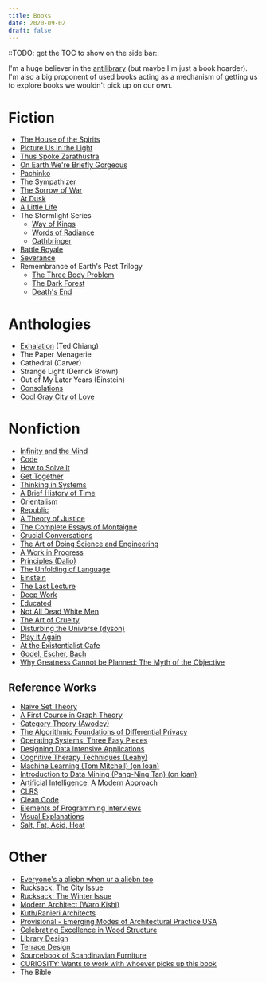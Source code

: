 ```yaml
---
title: Books
date: 2020-09-02
draft: false
---
```

::TODO: get the TOC to show on the side bar::

I'm a huge believer in the [antilibrary](https://fs.blog/2013/06/the-antilibrary/) (but maybe I'm just a book hoarder).
I'm also a big proponent of used books acting as a mechanism of getting us to explore books we wouldn't pick up on our own.

# Fiction
- [The House of the Spirits](https://www.amazon.com/House-Spirits-Novel-Isabel-Allende/dp/1501117017)
- [Picture Us in the Light](https://www.amazon.com/Picture-Light-Kelly-Loy-Gilbert/dp/1484734114/ref=sr_1_1?dchild=1&keywords=picture+us+in+the+light&qid=1599259028&s=books&sr=1-1)
- [Thus Spoke Zarathustra](https://www.amazon.com/Thus-Spoke-Zarathustra-Everyone-Classics/dp/0140441182/ref=sr_1_3?crid=1OXWU71Q3XR0J&dchild=1&keywords=thus+spoke+zarathustra&qid=1599259382&s=books&sprefix=thus+spoke+%2Cstripbooks%2C206&sr=1-3)
- [On Earth We're Briefly Gorgeous](https://www.amazon.com/Earth-Were-Briefly-Gorgeous-Novel/dp/0525562028/ref=sr_1_1?crid=3NX7Q0B5HCD0G&dchild=1&keywords=on+earth+we%27re+briefly+gorgeous&qid=1599259402&s=books&sprefix=on+earth+we%27re+briefly%2Cstripbooks%2C200&sr=1-1)
- [Pachinko](https://www.amazon.com/Pachinko-National-Book-Award-Finalist/dp/1455563927/ref=sr_1_1?crid=17J677VR9O2OY&dchild=1&keywords=pachinko&qid=1599259412&s=books&sprefix=pachinko%2Cstripbooks%2C215&sr=1-1)
- [The Sympathizer](https://www.amazon.com/Sympathizer-Novel-Pulitzer-Prize-Fiction/dp/0802124941/ref=sr_1_1?crid=2I3KH2WGK58YZ&dchild=1&keywords=the+sympathizer+by+viet+thanh+nguyen+paperback&qid=1599259421&s=books&sprefix=the+sympathizer%2Cstripbooks%2C215&sr=1-1)
- [The Sorrow of War](https://www.amazon.com/Sorrow-War-Novel-North-Vietnam/dp/1573225436/ref=sr_1_1?dchild=1&keywords=the+sorrow+of+war&qid=1599259432&s=books&sr=1-1)
- [At Dusk](https://www.amazon.com/At-Dusk-Hwang-Sok-yong/dp/1947534661/ref=sr_1_1?dchild=1&keywords=at+dusk&qid=1599259439&s=books&sr=1-1)
- [A Little Life](https://www.amazon.com/Little-Life-Novel-Hanya-Yanagihara-ebook/dp/B00N6PCZO0/ref=sr_1_1?dchild=1&keywords=a+little+life&qid=1599259454&s=books&sr=1-1)
- The Stormlight Series
  - [Way of Kings](https://www.amazon.com/The-Way-of-Kings-audiobook/dp/B0041JKFJW/ref=sr_1_2?dchild=1&keywords=way+of+kings&qid=1599259462&s=books&sr=1-2)
  - [Words of Radiance](https://www.amazon.com/Words-of-Radiance-audiobook/dp/B00HWDEFMW/ref=sr_1_1?dchild=1&keywords=words+of+radiance&qid=1599259478&s=books&sr=1-1)
  - [Oathbringer](https://www.amazon.com/Oathbringer-Brandon-Sanderson-audiobook/dp/B071V7W5S1/ref=sr_1_1?dchild=1&keywords=oathbringer&qid=1599259496&s=books&sr=1-1)
- [Battle Royale](https://www.amazon.com/Battle-Royale-Novel-Koushun-Takami/dp/1421527723/ref=sr_1_5?keywords=battle+royale&qid=1599259512&sr=8-5)
- [Severance](https://www.amazon.com/Severance-Novel-Ling-Ma/dp/1250214998/ref=sr_1_1?dchild=1&keywords=severance&qid=1599259528&sr=8-1)
- Remembrance of Earth's Past Trilogy
  - [The Three Body Problem](https://www.amazon.com/Three-Body-Problem-Cixin-Liu/dp/0765382032/ref=sr_1_1?dchild=1&keywords=three+body+problem&qid=1599259537&sr=8-1)
  - [The Dark Forest](https://www.amazon.com/Dark-Forest-Remembrance-Earths-Past/dp/0765386690/ref=sr_1_1?dchild=1&keywords=the+dark+forest&qid=1599259546&sr=8-1)
  - [Death's End](https://www.amazon.com/Deaths-End-Remembrance-Earths-Past/dp/0765386631/ref=pd_bxgy_img_2/132-7788688-1435025?_encoding=UTF8&pd_rd_i=0765386631&pd_rd_r=b9dd9f81-e295-432f-a071-da73058cea48&pd_rd_w=gMA6w&pd_rd_wg=W3jVu&pf_rd_p=ce6c479b-ef53-49a6-845b-bbbf35c28dd3&pf_rd_r=QHD0NMME8FC0XVRZZCXH&psc=1&refRID=QHD0NMME8FC0XVRZZCXH)

# Anthologies
- [Exhalation]() (Ted Chiang)
- The Paper Menagerie
- Cathedral (Carver)
- Strange Light (Derrick Brown)
- Out of My Later Years (Einstein)
- [Consolations]()
- [Cool Gray City of Love]()

# Nonfiction
- [Infinity and the Mind]()
- [Code]()
- [How to Solve It]()
- [Get Together]()
- [Thinking in Systems]()
- [A Brief History of Time]()
- [Orientalism]()
- [Republic]()
- [A Theory of Justice]()
- [The Complete Essays of Montaigne]()
- [Crucial Conversations]()
- [The Art of Doing Science and Engineering]()
- [A Work in Progress]()
- [Principles (Dalio)]()
- [The Unfolding of Language]()
- [Einstein]()
- [The Last Lecture]()
- [Deep Work]()
- [Educated]()
- [Not All Dead White Men]()
- [The Art of Cruelty]()
- [Disturbing the Universe (dyson)]()
- [Play it Again]()
- [At the Existentialist Cafe]()
- [Godel, Escher, Bach]()
- [Why Greatness Cannot be Planned: The Myth of the Objective]()

## Reference Works
- [Naive Set Theory]()
- [A First Course in Graph Theory]()
- [Category Theory (Awodey)]()
- [The Algorithmic Foundations of Differential Privacy]()
- [Operating Systems: Three Easy Pieces]()
- [Designing Data Intensive Applications]()
- [Cognitive Therapy Techniques (Leahy)]()
- [Machine Learning (Tom Mitchell) (on loan)]()
- [Introduction to Data Mining (Pang-Ning Tan) (on loan)]()
- [Artificial Intelligence: A Modern Approach]()
- [CLRS]()
- [Clean Code]()
- [Elements of Programming Interviews]()
- [Visual Explanations]()
- [Salt, Fat, Acid, Heat]()

# Other
- [Everyone's a aliebn when ur a aliebn too]()
- [Rucksack: The City Issue]()
- [Rucksack: The Winter Issue]()
- [Modern Architect (Waro Kishi)]()
- [Kuth/Ranieri Architects]()
- [Provisional - Emerging Modes of Architectural Practice USA]()
- [Celebrating Excellence in Wood Structure]()
- [Library Design]()
- [Terrace Design]()
- [Sourcebook of Scandinavian Furniture]()
- [CURIOSITY: Wants to work with whoever picks up this book](https://bookofdays-shop.com/?pid=77769260)
- The Bible
